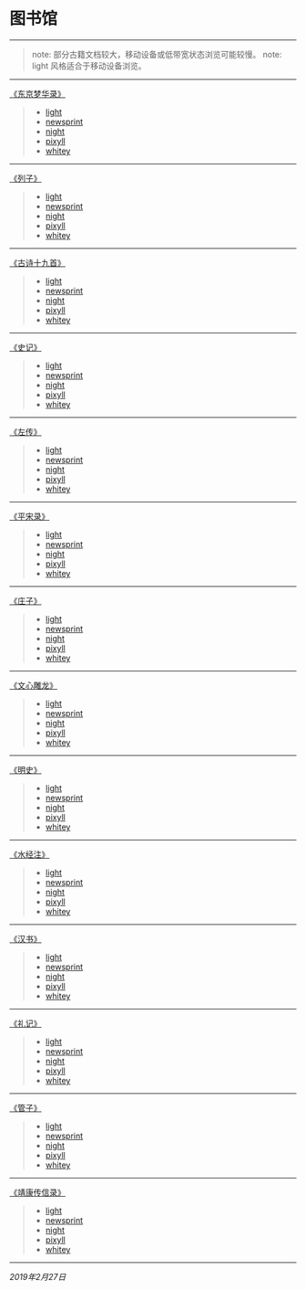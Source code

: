 # 图书馆
---

> note: 部分古籍文档较大，移动设备或低带宽状态浏览可能较慢。
> note: light 风格适合于移动设备浏览。

---


[《东京梦华录》](light/东京梦华录.html)

> - [light](light/东京梦华录.html)
> - [newsprint](newsprint/东京梦华录.html)
> - [night](night/东京梦华录.html)
> - [pixyll](pixyll/东京梦华录.html)
> - [whitey](whitey/东京梦华录.html)

---

[《列子》](light/列子.html)

> - [light](light/列子.html)
> - [newsprint](newsprint/列子.html)
> - [night](night/列子.html)
> - [pixyll](pixyll/列子.html)
> - [whitey](whitey/列子.html)

---

[《古诗十九首》](light/古诗十九首.html)

> - [light](light/古诗十九首.html)
> - [newsprint](newsprint/古诗十九首.html)
> - [night](night/古诗十九首.html)
> - [pixyll](pixyll/古诗十九首.html)
> - [whitey](whitey/古诗十九首.html)

---

[《史记》](light/史记.html)

> - [light](light/史记.html)
> - [newsprint](newsprint/史记.html)
> - [night](night/史记.html)
> - [pixyll](pixyll/史记.html)
> - [whitey](whitey/史记.html)

---

[《左传》](light/左传.html)

> - [light](light/左传.html)
> - [newsprint](newsprint/左传.html)
> - [night](night/左传.html)
> - [pixyll](pixyll/左传.html)
> - [whitey](whitey/左传.html)

---

[《平宋录》](light/平宋录.html)

> - [light](light/.html)
> - [newsprint](newsprint/平宋录.html)
> - [night](night/平宋录.html)
> - [pixyll](pixyll/平宋录.html)
> - [whitey](whitey/平宋录.html)

---

[《庄子》](light/庄子.html)

> - [light](light/庄子.html)
> - [newsprint](newsprint/庄子.html)
> - [night](night/庄子.html)
> - [pixyll](pixyll/庄子.html)
> - [whitey](whitey/庄子.html)

---

[《文心雕龙》](light/文心雕龙.html)

> - [light](light/文心雕龙.html)
> - [newsprint](newsprint/文心雕龙.html)
> - [night](night/文心雕龙.html)
> - [pixyll](pixyll/文心雕龙.html)
> - [whitey](whitey/文心雕龙.html)

---

[《明史》](light/明史.html)

> - [light](light/明史.html)
> - [newsprint](newsprint/明史.html)
> - [night](night/明史.html)
> - [pixyll](pixyll/明史.html)
> - [whitey](whitey/明史.html)

---

[《水经注》](light/水经注.html)

> - [light](light/水经注.html)
> - [newsprint](newsprint/水经注.html)
> - [night](night/水经注.html)
> - [pixyll](pixyll/水经注.html)
> - [whitey](whitey/水经注.html)

---

[《汉书》](light/汉书.html)

> - [light](light/汉书.html)
> - [newsprint](newsprint/汉书.html)
> - [night](night/汉书.html)
> - [pixyll](pixyll/汉书.html)
> - [whitey](whitey/汉书.html)

---

[《礼记》](light/礼记.html)

> - [light](light/礼记.html)
> - [newsprint](newsprint/礼记.html)
> - [night](night/礼记.html)
> - [pixyll](pixyll/礼记.html)
> - [whitey](whitey/礼记.html)

---

[《管子》](light/管子.html)

> - [light](light/管子.html)
> - [newsprint](newsprint/管子.html)
> - [night](night/管子.html)
> - [pixyll](pixyll/管子.html)
> - [whitey](whitey/管子.html)

---

[《靖康传信录》](light/靖康传信录.html)

> - [light](light/靖康传信录.html)
> - [newsprint](newsprint/靖康传信录.html)
> - [night](night/靖康传信录.html)
> - [pixyll](pixyll/靖康传信录.html)
> - [whitey](whitey/靖康传信录.html)

---

*2019年2月27日*
